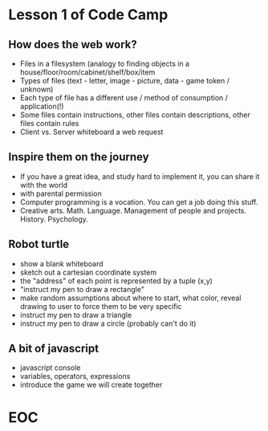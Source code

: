 # Lesson 1 of Code Camp

## How does the web work?
* Files in a filesystem (analogy to finding objects in a house/floor/room/cabinet/shelf/box/item
* Types of files (text - letter, image - picture, data - game token / unknown)
* Each type of file has a different use / method of consumption / application(!)
* Some files contain instructions, other files contain descriptions, other files contain rules
* Client vs. Server whiteboard a web request

## Inspire them on the journey
* If you have a great idea, and study hard to implement it, you can share it with the world
* with parental permission
* Computer programming is a vocation.  You can get a job doing this stuff.
* Creative arts.  Math.  Language.  Management of people and projects.  History.  Psychology.

## Robot turtle
* show a blank whiteboard
* sketch out a cartesian coordinate system
* the "address" of each point is represented by a tuple (x,y)
* "instruct my pen to draw a rectangle"
* make random assumptions about where to start, what color, reveal drawing to user to force them to be very specific
* instruct my pen to draw a triangle
* instruct my pen to draw a circle (probably can't do it)

## A bit of javascript
* javascript console
* variables, operators, expressions
* introduce the game we will create together

# EOC
